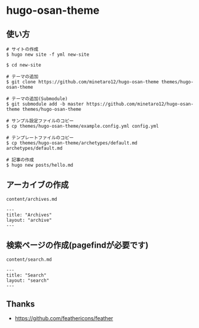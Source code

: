 # hugo-osan-theme

## 使い方
```
# サイトの作成
$ hugo new site -f yml new-site

$ cd new-site

# テーマの追加
$ git clone https://github.com/minetaro12/hugo-osan-theme themes/hugo-osan-theme

# テーマの追加(Submodule)
$ git submodule add -b master https://github.com/minetaro12/hugo-osan-theme themes/hugo-osan-theme

# サンプル設定ファイルのコピー
$ cp themes/hugo-osan-theme/example.config.yml config.yml

# テンプレートファイルのコピー
$ cp themes/hugo-osan-theme/archetypes/default.md archetypes/default.md

# 記事の作成
$ hugo new posts/hello.md
```

## アーカイブの作成

`content/archives.md`

```
---
title: "Archives"
layout: "archive"
---
```

## 検索ページの作成(pagefindが必要です)

`content/search.md`

```
---
title: "Search"
layout: "search"
---
```

## Thanks
- https://github.com/feathericons/feather